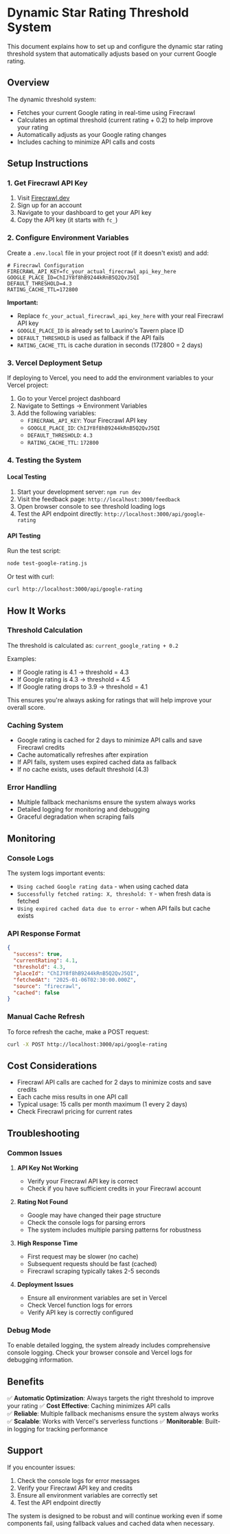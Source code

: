 # Dynamic Star Rating Threshold System

This document explains how to set up and configure the dynamic star rating threshold system that automatically adjusts based on your current Google rating.

## Overview

The dynamic threshold system:
- Fetches your current Google rating in real-time using Firecrawl
- Calculates an optimal threshold (current rating + 0.2) to help improve your rating
- Automatically adjusts as your Google rating changes
- Includes caching to minimize API calls and costs

## Setup Instructions

### 1. Get Firecrawl API Key

1. Visit [Firecrawl.dev](https://www.firecrawl.dev/)
2. Sign up for an account
3. Navigate to your dashboard to get your API key
4. Copy the API key (it starts with `fc_`)

### 2. Configure Environment Variables

Create a `.env.local` file in your project root (if it doesn't exist) and add:

```env
# Firecrawl Configuration
FIRECRAWL_API_KEY=fc_your_actual_firecrawl_api_key_here
GOOGLE_PLACE_ID=ChIJY8f8hB9244kRnB5Q2QvJ5QI
DEFAULT_THRESHOLD=4.3
RATING_CACHE_TTL=172800
```

**Important:**
- Replace `fc_your_actual_firecrawl_api_key_here` with your real Firecrawl API key
- `GOOGLE_PLACE_ID` is already set to Laurino's Tavern place ID
- `DEFAULT_THRESHOLD` is used as fallback if the API fails
- `RATING_CACHE_TTL` is cache duration in seconds (172800 = 2 days)

### 3. Vercel Deployment Setup

If deploying to Vercel, you need to add the environment variables to your Vercel project:

1. Go to your Vercel project dashboard
2. Navigate to Settings → Environment Variables
3. Add the following variables:
   - `FIRECRAWL_API_KEY`: Your Firecrawl API key
   - `GOOGLE_PLACE_ID`: `ChIJY8f8hB9244kRnB5Q2QvJ5QI`
   - `DEFAULT_THRESHOLD`: `4.3`
   - `RATING_CACHE_TTL`: `172800`

### 4. Testing the System

#### Local Testing
1. Start your development server: `npm run dev`
2. Visit the feedback page: `http://localhost:3000/feedback`
3. Open browser console to see threshold loading logs
4. Test the API endpoint directly: `http://localhost:3000/api/google-rating`

#### API Testing
Run the test script:
```bash
node test-google-rating.js
```

Or test with curl:
```bash
curl http://localhost:3000/api/google-rating
```

## How It Works

### Threshold Calculation
The threshold is calculated as: `current_google_rating + 0.2`

Examples:
- If Google rating is 4.1 → threshold = 4.3
- If Google rating is 4.3 → threshold = 4.5  
- If Google rating drops to 3.9 → threshold = 4.1

This ensures you're always asking for ratings that will help improve your overall score.

### Caching System
- Google rating is cached for 2 days to minimize API calls and save Firecrawl credits
- Cache automatically refreshes after expiration
- If API fails, system uses expired cached data as fallback
- If no cache exists, uses default threshold (4.3)

### Error Handling
- Multiple fallback mechanisms ensure the system always works
- Detailed logging for monitoring and debugging
- Graceful degradation when scraping fails

## Monitoring

### Console Logs
The system logs important events:
- `Using cached Google rating data` - when using cached data
- `Successfully fetched rating: X, threshold: Y` - when fresh data is fetched
- `Using expired cached data due to error` - when API fails but cache exists

### API Response Format
```json
{
  "success": true,
  "currentRating": 4.1,
  "threshold": 4.3,
  "placeId": "ChIJY8f8hB9244kRnB5Q2QvJ5QI",
  "fetchedAt": "2025-01-06T02:30:00.000Z",
  "source": "firecrawl",
  "cached": false
}
```

### Manual Cache Refresh
To force refresh the cache, make a POST request:
```bash
curl -X POST http://localhost:3000/api/google-rating
```

## Cost Considerations

- Firecrawl API calls are cached for 2 days to minimize costs and save credits
- Each cache miss results in one API call
- Typical usage: 15 calls per month maximum (1 every 2 days)
- Check Firecrawl pricing for current rates

## Troubleshooting

### Common Issues

1. **API Key Not Working**
   - Verify your Firecrawl API key is correct
   - Check if you have sufficient credits in your Firecrawl account

2. **Rating Not Found**
   - Google may have changed their page structure
   - Check the console logs for parsing errors
   - The system includes multiple parsing patterns for robustness

3. **High Response Time**
   - First request may be slower (no cache)
   - Subsequent requests should be fast (cached)
   - Firecrawl scraping typically takes 2-5 seconds

4. **Deployment Issues**
   - Ensure all environment variables are set in Vercel
   - Check Vercel function logs for errors
   - Verify API key is correctly configured

### Debug Mode
To enable detailed logging, the system already includes comprehensive console logging. Check your browser console and Vercel logs for debugging information.

## Benefits

✅ **Automatic Optimization**: Always targets the right threshold to improve your rating
✅ **Cost Effective**: Caching minimizes API calls  
✅ **Reliable**: Multiple fallback mechanisms ensure the system always works
✅ **Scalable**: Works with Vercel's serverless functions
✅ **Monitorable**: Built-in logging for tracking performance

## Support

If you encounter issues:
1. Check the console logs for error messages
2. Verify your Firecrawl API key and credits
3. Ensure all environment variables are correctly set
4. Test the API endpoint directly

The system is designed to be robust and will continue working even if some components fail, using fallback values and cached data when necessary.